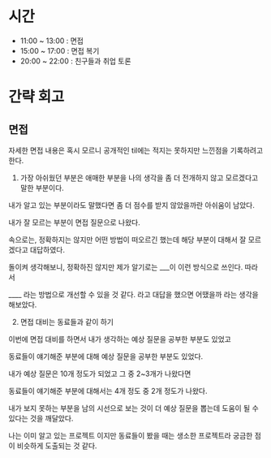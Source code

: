 # 시간

- 11:00 ~ 13:00 : 면접
- 15:00 ~ 17:00 : 면접 복기
- 20:00 ~ 22:00 : 친구들과 취업 토론

# 간략 회고

## 면접

자세한 면접 내용은 혹시 모르니 공개적인 til에는 적지는 못하지만 느낀점을 기록하려고 한다.

1. 가장 아쉬웠던 부분은 애매한 부분을 나의 생각을 좀 더 전개하지 않고 모르겠다고 말한 부분이다.

내가 알고 있는 부분이라도 말했다면 좀 더 점수를 받지 않았을까란 아쉬움이 남았다.

내가 잘 모르는 부분이 면접 질문으로 나왔다.

속으로는, 정확하지는 않지만 어떤 방법이 떠오르긴 했는데 해당 부분이 대해서 잘 모르겠다고 대답하였다.

돌이켜 생각해보니, 정확하진 않지만 제가 알기로는 ___이 이런 방식으로 쓰인다. 따라서

____ 라는 방법으로 개선할 수 있을 것 같다. 라고 대답을 했으면 어땠을까 라는 생각을 해보았다.

2. 면접 대비는 동료들과 같이 하기

이번에 면접 대비를 하면서 내가 생각하는 예상 질문을 공부한 부분도 있었고

동료들이 얘기해준 부분에 대해 예상 질문을 공부한 부분도 있었다.

내가 예상 질문은 10개 정도가 되었고 그 중 2~3개가 나왔다면

동료들이 얘기해준 부분에 대해서는 4개 정도 중 2개 정도가 나왔다.

내가 보지 못하는 부분을 남의 시선으로 보는 것이 더 예상 질문을 뽑는데 도움이 될 수 있다는 것을 깨달았다.

나는 이미 알고 있는 프로젝트 이지만 동료들이 봤을 때는 생소한 프로젝트라 궁금한 점이 비슷하게 도출되는 것 같다.